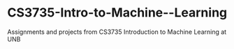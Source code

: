 # CS3735-Intro-to-Machine--Learning
Assignments and projects from CS3735 Introduction to Machine Learning at UNB

